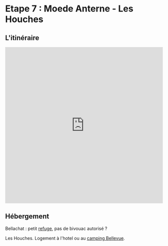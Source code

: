 # Etape 7 : Moede Anterne - Les Houches

## L'itinéraire

<iframe src="https://gpx.studio/?state=%7B%22ids%22:%5B%2210TloBSFguHDklhmpih-QbBCU04maHEjI%22%5D%7D&embed&distance" width="100%" height="500" frameborder="0" allowfullscreen><p><a href="https://gpx.studio/?state=%7B%22ids%22:%5B%2210TloBSFguHDklhmpih-QbBCU04maHEjI%22%5D%7D"></a></p></iframe>


## Hébergement
Bellachat : petit [refuge](https://www.refuge-bellachat.com/), pas de bivouac autorisé ?

Les Houches. Logement à l'hotel ou au [camping Bellevue](http://www.camping-bellevue-leshouches.com/).

